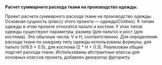 **Расчет суммарного расхода ткани на производство одежды.**

Проект расчета суммарного расхода ткани на производство одежды. Основная сущность (класс) этого проекта — одежда(Clothes). К типам одежды в этом проекте относятся пальто и костюм. У этих типов одежды существуют параметры: размер (для пальто) и рост (для костюма). Это обычные числа: V и H, соответственно.
Для определения расхода ткани по каждому типу одежды использованы формулы: для пальто (V/6.5 + 0.5), для костюма (2 * H + 0.3). 
Реализован общий подсчет расхода ткани. Использованы абстрактные классы для основных классов проекта, добавлен декоратор @property.

